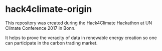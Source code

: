 # hack4climate-origin

This repository was created during the Hack4Climate Hackathon at UN Climate Conference 2017 in Bonn.

It helps to prove the veracity of data in renewable energy creation so one can participate in the carbon trading market.